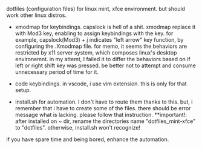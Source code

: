 dotfiles (configuration files) for linux mint, xfce environment. but should work other linux distros.
* xmodmap for keybindings.
  capslock is hell of a shit. xmodmap replace it with Mod3 key, enabling to assign keybindings with the key.
  for example, capslock(Mod3) + j indicates "left arrow" key function, by configuring the .Xmodmap file.
    for memo, it seems the behaviors are restricted by x11 server system, which composes linux's desktop environemnt. in my attemt, I failed it to differ the behaviors based on if left or right shift key was pressed.
    be better not to attempt and consume unnecessary period of time for it.
  
* code keybindings.
  in vscode, i use vim extension. this is only for that setup.
  
* install.sh for automation.
  I don't have to route them thanks to this. but, i remember that i have to create some of the files. there should be error message what is lacking. please follow that instruction.
  **important!:
    after installed on ~ dir, rename the directories name "dotfiles_mint-xfce" to "dotfiles". otherwise, install.sh won't recognize!

if you have spare time and being bored, enhance the automation.
